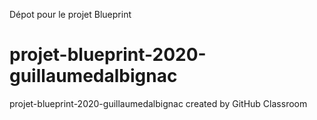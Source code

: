 Dépot pour le projet Blueprint

# projet-blueprint-2020-guillaumedalbignac
projet-blueprint-2020-guillaumedalbignac created by GitHub Classroom
